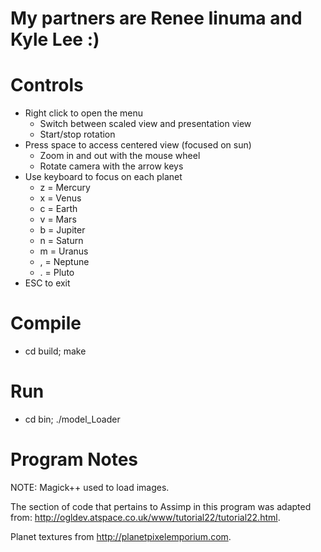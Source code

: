 My partners are Renee Iinuma and Kyle Lee :)
============================================

Controls
========

- Right click to open the menu
	- Switch between scaled view and presentation view
	- Start/stop rotation
- Press space to access centered view (focused on sun)
	- Zoom in and out with the mouse wheel
	- Rotate camera with the arrow keys
- Use keyboard to focus on each planet
	- z = Mercury
	- x = Venus
	- c = Earth
	- v = Mars
	- b = Jupiter
	- n = Saturn
	- m = Uranus
	- , = Neptune
	- . = Pluto
- ESC to exit

Compile
=======
- cd build; make

Run
===
- cd bin; ./model_Loader


Program Notes
=============
NOTE: Magick++ used to load images. 

The section of code that pertains to Assimp in this program was adapted from: http://ogldev.atspace.co.uk/www/tutorial22/tutorial22.html.

Planet textures from http://planetpixelemporium.com.


